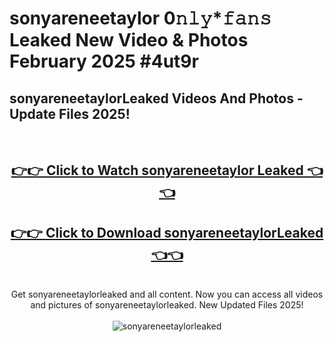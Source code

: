 # sonyareneetaylor 0𝚗𝚕𝚢*𝚏𝚊𝚗𝚜 Leaked New Video & Photos February 2025 #4ut9r

<h2>sonyareneetaylorLeaked Videos And Photos - Update Files 2025!</h2>
<br>
<div align="center">
<h2><a href="https://mediaupload.pro?title=sonyareneetaylor&ref=11F" rel="nofollow">👉👉 Click to Watch sonyareneetaylor Leaked 👈👈</a></h2>
<h2><a href="https://mediaupload.pro?title=sonyareneetaylor&ref=11F" rel="nofollow">👉👉 Click to Download sonyareneetaylorLeaked 👈👈</a></h2>
<br>
Get sonyareneetaylorleaked and all content. Now you can access all videos and pictures of sonyareneetaylorleaked. New Updated Files 2025!
<br>
<br>
<a href="https://mediaupload.pro?title=sonyareneetaylor&ref=11F" rel="nofollow" data-target="animated-image.originalLink"><img src="https://i.ibb.co/Gkj2r4b/banner.png" alt="sonyareneetaylorleaked" style="max-width: 100%; display: inline-block;" data-target="animated-image.originalImage"></a>
</div>
<br>

